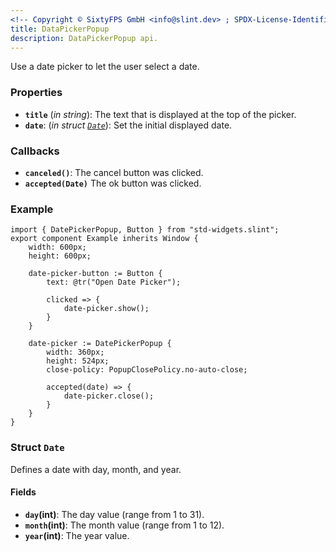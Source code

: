 ```yaml
---
<!-- Copyright © SixtyFPS GmbH <info@slint.dev> ; SPDX-License-Identifier: MIT -->
title: DataPickerPopup
description: DataPickerPopup api.
---
```


Use a date picker to let the user select a date.

### Properties

-   **`title`** (_in_ _string_): The text that is displayed at the top of the picker.
-   **`date`**: (_in_ _struct [`Date`](#struct-date)_): Set the initial displayed date.

### Callbacks

-   **`canceled()`**: The cancel button was clicked.
-   **`accepted(Date)`** The ok button was clicked.

### Example

```slint
import { DatePickerPopup, Button } from "std-widgets.slint";
export component Example inherits Window {
    width: 600px;
    height: 600px;

    date-picker-button := Button {
        text: @tr("Open Date Picker");

        clicked => {
            date-picker.show();
        }
    }

    date-picker := DatePickerPopup {
        width: 360px;
        height: 524px;
        close-policy: PopupClosePolicy.no-auto-close;

        accepted(date) => {
            date-picker.close();
        }
    }
}
```

### Struct `Date`

Defines a date with day, month, and year.

#### Fields

-   **`day`(int)**: The day value (range from 1 to 31).
-   **`month`(int)**: The month value (range from 1 to 12).
-   **`year`(int)**: The year value.
